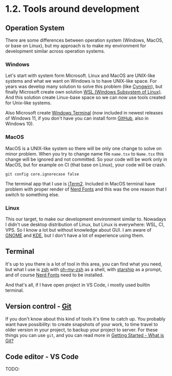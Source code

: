 # 1.2. Tools around development

## Operation System

There are some differences between operation system (Windows, MacOS, or base on Linux), but my approach is to make my environment for development similar across operation systems.

### Windows

Let's start with system form Microsoft. Linux and MacOS are UNIX-like systems and what we want on Windows is to have UNIX-like space. For years was develop many solution to solve this problem (like [Cyngwin](https://www.cygwin.com/)), but finally Microsoft create own solution [WSL (Windows Subsystem of Linux)](https://learn.microsoft.com/en-us/windows/wsl/install). And this solution create Linux-base space so we can now use tools created for Unix-like systems. 

Also Microsoft create [Windows Terminal](https://github.com/microsoft/terminal) (now included in newest releases of Windows 11, if you don't have you can install form [GitHub](https://github.com/microsoft/terminal/releases), also in Windows 10).

### MacOS

MacOS is a UNIX-like system so there will be only one change to solve on minor problem. When you try to change name file `name.tsx` to `Name.tsx` this change will be ignored and not committed. So your code will be work only in MacOS, but for example on CI (that base on Linux), your code will be crash.

```shell
git config core.ignorecase false
```

The terminal app that I use is [iTerm2](https://iterm2.com/). Included in MacOS terminal have problem with proper render of [Nerd Fonts](https://www.nerdfonts.com/) and this was the one reason that I switch to something else.

### Linux

This our target, to make our development environment similar to. Nowadays I didn't use desktop distribution of Linux, but Linux is everywhere: WSL, CI, VPS. So I know a lot but without knowledge about GUI. I am aware of [GNOME](https://www.gnome.org/) and [KDE](https://kde.org/), but I don't have a lot of experience using them.

## Terminal

It's up to you there is a lot of tool in this area, you can find what you need, but what I use is [zsh](https://www.zsh.org/) with [oh-my-zsh](https://ohmyz.sh/) as a shell, with [starship](https://starship.rs/) as a prompt, and of course [Nerd Fonts](https://www.nerdfonts.com) need to be installed.

And that's all, if I have open project in VS Code, i mostly used builtin terminal.

## Version control - [Git](https://git-scm.com/)

If you don't know about this kind of tools it's time to catch up. You probably want have possibility: to create snapshots of your work, to time travel to older version in your project, to backup your project to server. For these things you can use `git`, and you can read more in [Getting Started - What is Git?](https://git-scm.com/book/en/v2/Getting-Started-What-is-Git%3F)

## Code editor - VS Code

TODO:


